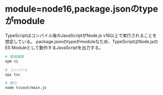 # module=node16,package.jsonのtypeがmodule

TypeScriptはコンパイル後のJavaScriptがNode.js v16以上で実行されることを想定している。
package.jsonのtypeがmoduleなため、TypeScriptはNode.jsのES Moduleとして動作するJavaScriptを出力する。

```bash
# 環境構築
npm ci

# コンパイル
npx tsc

# 実行
node tscout/main.js
```